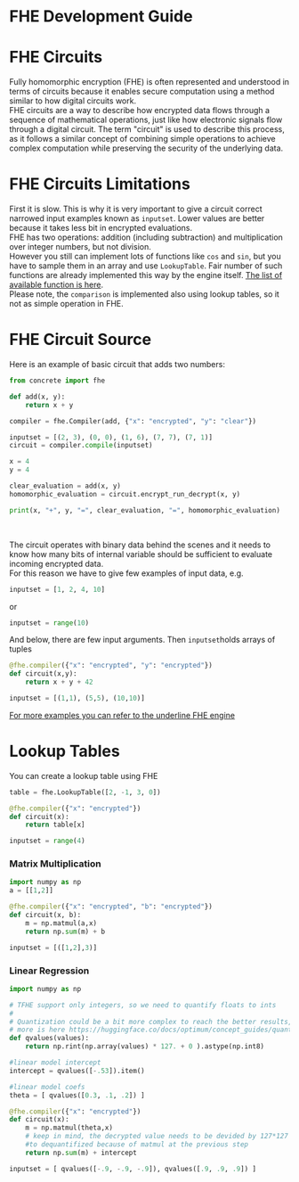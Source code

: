 # FHE Development Guide

# FHE Circuits
Fully homomorphic encryption (FHE) is often represented and understood in terms of circuits because it enables secure computation using a method similar to how digital circuits work. <br/>
FHE circuits are a way to describe how encrypted data flows through a sequence of mathematical operations, just like how electronic signals flow through a digital circuit. The term "circuit" is used to describe this process, as it follows a similar concept of combining simple operations to achieve complex computation while preserving the security of the underlying data.

# FHE Circuits Limitations
First it is slow. This is why it is very important to give a circuit correct narrowed input examples known as `inputset`. Lower values are better because it takes less bit in encrypted evaluations.<br/>
FHE has two operations: addition (including subtraction) and multiplication over integer numbers, but not division.<br/>
However you still can implement lots of functions like `cos` and `sin`, but you have to sample them in an array and use `LookupTable`. Fair number of such functions are already implemented this way by the engine itself. [The list of available function is here](https://docs.zama.ai/concrete/getting-started/compatibility).
<br>
Please note, the `comparison` is implemented also using lookup tables, so it not as simple operation in FHE.


# FHE Circuit Source 

Here is an example of basic circuit that adds two numbers:
```python
from concrete import fhe

def add(x, y):
    return x + y

compiler = fhe.Compiler(add, {"x": "encrypted", "y": "clear"})

inputset = [(2, 3), (0, 0), (1, 6), (7, 7), (7, 1)]
circuit = compiler.compile(inputset)

x = 4
y = 4

clear_evaluation = add(x, y)
homomorphic_evaluation = circuit.encrypt_run_decrypt(x, y)

print(x, "+", y, "=", clear_evaluation, "=", homomorphic_evaluation)
```
<br/>

The circuit operates with binary data behind the scenes and it needs to know how many bits of internal variable should be sufficient to evaluate incoming encrypted data. <br>
For this reason we have to give few examples of input data, e.g. 
```python
inputset = [1, 2, 4, 10]
```
or 
```python
inputset = range(10)
```
And below, there are few input arguments. Then `inputset`holds arrays of tuples 

```python
@fhe.compiler({"x": "encrypted", "y": "encrypted"})
def circuit(x,y):
    return x + y + 42

inputset = [(1,1), (5,5), (10,10)]
```
[For more examples you can refer to the underline FHE engine](https://docs.zama.ai/concrete/getting-started/quick_start)

# Lookup Tables
You can create a lookup table using FHE

```python
table = fhe.LookupTable([2, -1, 3, 0])

@fhe.compiler({"x": "encrypted"})
def circuit(x):
    return table[x]

inputset = range(4)
```

### Matrix Multiplication
```python
import numpy as np
a = [[1,2]]

@fhe.compiler({"x": "encrypted", "b": "encrypted"})
def circuit(x, b):
    m = np.matmul(a,x)
    return np.sum(m) + b

inputset = [([1,2],3)]
```

### Linear Regression
```python
import numpy as np

# TFHE support only integers, so we need to quantify floats to ints
#
# Quantization could be a bit more complex to reach the better results, 
# more is here https://huggingface.co/docs/optimum/concept_guides/quantization
def qvalues(values):
    return np.rint(np.array(values) * 127. + 0 ).astype(np.int8)

#linear model intercept
intercept = qvalues([-.53]).item()

#linear model coefs
theta = [ qvalues([0.3, .1, .2]) ] 

@fhe.compiler({"x": "encrypted"})
def circuit(x):
    m = np.matmul(theta,x)
    # keep in mind, the decrypted value needs to be devided by 127*127
    #to dequantifized because of matmul at the previous step
    return np.sum(m) + intercept

inputset = [ qvalues([-.9, -.9, -.9]), qvalues([.9, .9, .9]) ]
```
